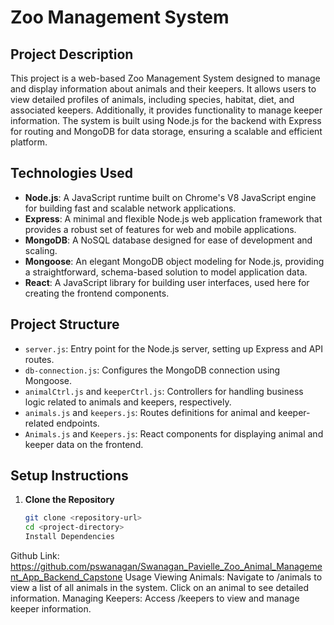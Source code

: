 # Zoo Management System

## Project Description

This project is a web-based Zoo Management System designed to manage and display information about animals and their keepers. It allows users to view detailed profiles of animals, including species, habitat, diet, and associated keepers. Additionally, it provides functionality to manage keeper information. The system is built using Node.js for the backend with Express for routing and MongoDB for data storage, ensuring a scalable and efficient platform.

## Technologies Used

- **Node.js**: A JavaScript runtime built on Chrome's V8 JavaScript engine for building fast and scalable network applications.
- **Express**: A minimal and flexible Node.js web application framework that provides a robust set of features for web and mobile applications.
- **MongoDB**: A NoSQL database designed for ease of development and scaling.
- **Mongoose**: An elegant MongoDB object modeling for Node.js, providing a straightforward, schema-based solution to model application data.
- **React**: A JavaScript library for building user interfaces, used here for creating the frontend components.

## Project Structure

- `server.js`: Entry point for the Node.js server, setting up Express and API routes.
- `db-connection.js`: Configures the MongoDB connection using Mongoose.
- `animalCtrl.js` and `keeperCtrl.js`: Controllers for handling business logic related to animals and keepers, respectively.
- `animals.js` and `keepers.js`: Routes definitions for animal and keeper-related endpoints.
- `Animals.js` and `Keepers.js`: React components for displaying animal and keeper data on the frontend.

## Setup Instructions

1. **Clone the Repository**

   ```bash
   git clone <repository-url>
   cd <project-directory>
   Install Dependencies
Github Link: https://github.com/pswanagan/Swanagan_Pavielle_Zoo_Animal_Management_App_Backend_Capstone
Usage
Viewing Animals: Navigate to /animals to view a list of all animals in the system. Click on an animal to see detailed information.
Managing Keepers: Access /keepers to view and manage keeper information.